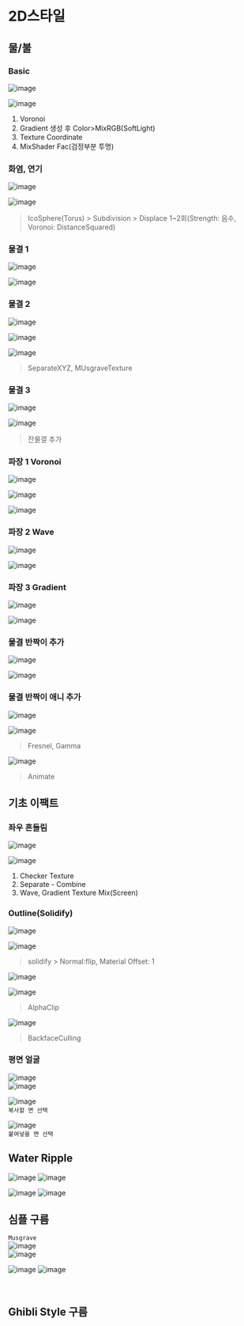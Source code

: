 2D스타일
==========

물/불
------

### Basic

![image](https://user-images.githubusercontent.com/30430227/126256294-48ffeace-b998-4ad3-8063-bb26f7b836e3.png)

![image](https://user-images.githubusercontent.com/30430227/126256277-0b175de7-e776-4ec7-b7a9-eaaac2df7c35.png)

1. Voronoi
2. Gradient 생성 후 Color>MixRGB(SoftLight)
3. Texture Coordinate
4. MixShader Fac(검정부분 투명)

### 화염, 연기

![image](https://user-images.githubusercontent.com/30430227/126415400-0fd3f6e6-0041-4ad4-af19-6c665f245ad8.png)

![image](https://user-images.githubusercontent.com/30430227/126415438-f2087d0e-314c-4b35-9032-bbd20810981b.png)

> IcoSphere(Torus) > Subdivision > Displace 1~2회(Strength: 음수, Voronoi: DistanceSquared)

### 물결 1

![image](https://user-images.githubusercontent.com/30430227/126417036-d7ed6855-73ab-4e3b-9238-44719f9da560.png)

![image](https://user-images.githubusercontent.com/30430227/126417060-c2d4a67c-144b-4239-8a15-b3e1b1efdc12.png)

### 물결 2

![image](https://user-images.githubusercontent.com/30430227/126417586-0065f415-b4e6-4d24-a4dc-8316131ff260.png)

![image](https://user-images.githubusercontent.com/30430227/126417717-3991507c-8421-476b-9796-bb8d2a1e993c.png)

![image](https://user-images.githubusercontent.com/30430227/126417627-1533f8b5-2f86-4a37-a84f-439be02133a3.png)

> SeparateXYZ, MUsgraveTexture

### 물결 3

![image](https://user-images.githubusercontent.com/30430227/126418078-a78fd6cc-3a09-4539-888d-4c4ee6498f12.png)

![image](https://user-images.githubusercontent.com/30430227/126418129-3be017b0-0c97-49bd-b931-8e28157d3632.png)

> 잔물결 추가

### 파장 1 Voronoi

![image](https://user-images.githubusercontent.com/30430227/126263463-eef5000d-2244-4947-8fb3-4ebcf66c9fc9.png)

![image](https://user-images.githubusercontent.com/30430227/126263294-71e064eb-57fa-401e-900a-3255a8061ec5.png)

![image](https://user-images.githubusercontent.com/30430227/126263309-6538cbf5-0290-4b55-8021-a87c57391850.png)

### 파장 2 Wave

![image](https://user-images.githubusercontent.com/30430227/126264267-dd171e3f-7cab-42bd-8ec9-8bcba9825fa7.png)

![image](https://user-images.githubusercontent.com/30430227/126264306-7c09799a-59b9-421a-a46a-da1144199845.png)

### 파장 3 Gradient

![image](https://user-images.githubusercontent.com/30430227/126265471-37f6d06a-76a0-4926-8095-e36365a908b3.png)

![image](https://user-images.githubusercontent.com/30430227/126265561-d9b97a68-54c7-40ff-93b1-ec43f42936d6.png)


### 물결 반짝이 추가

![image](https://user-images.githubusercontent.com/30430227/126418841-199b47b3-437c-4eb7-a798-4e59205c47e7.png)

![image](https://user-images.githubusercontent.com/30430227/126418818-daade5f2-1bcc-453c-a60f-e75a07cf4d19.png)

### 물결 반짝이 애니 추가

![image](https://user-images.githubusercontent.com/30430227/126419076-aa8610d8-ca1f-4de4-ba39-060e85814d73.png)


![image](https://user-images.githubusercontent.com/30430227/126415613-26629353-7c2b-494b-bb34-1acab2fbbcaf.png)

> Fresnel, Gamma

![image](https://user-images.githubusercontent.com/30430227/126415787-70c11cbc-396b-40bd-81c3-b5c2c9a639d7.png)

> Animate

기초 이팩트
--------------

### 좌우 흔들림

![image](https://user-images.githubusercontent.com/30430227/126256235-db9a552e-65af-4879-9897-0b82c0857d3f.png)

![image](https://user-images.githubusercontent.com/30430227/126256205-d018d38d-8c75-4a7a-86dc-a8996ee73cbb.png)

1. Checker Texture
2. Separate - Combine
3. Wave, Gradient Texture Mix(Screen)


### Outline(Solidify)

![image](https://user-images.githubusercontent.com/30430227/126270984-602d99bc-c7d7-4d21-b669-164f207b55e7.png)

![image](https://user-images.githubusercontent.com/30430227/126271007-5c320315-9bde-414d-8ced-777a3f54bb50.png)

> solidify > Normal:flip, Material Offset: 1

![image](https://user-images.githubusercontent.com/30430227/126271121-843b957c-b8f6-4f08-a1cc-186f99d64aaa.png)

![image](https://user-images.githubusercontent.com/30430227/126271176-fd8241e1-420c-4f4f-8a1e-4cff5077cc7a.png)

> AlphaClip

![image](https://user-images.githubusercontent.com/30430227/126271256-dd4da045-9e40-48ab-bc05-504da4e155e6.png)

>BackfaceCulling

### 평면 얼굴
![image](https://user-images.githubusercontent.com/30430227/130608808-a6f88753-8e52-4a7a-8619-49ade63942c7.png)  
![image](https://user-images.githubusercontent.com/30430227/130609121-e5a3e172-fee6-4e24-84b7-ed3c98d79aec.png)

![image](https://user-images.githubusercontent.com/30430227/130608889-118fd5c8-ef3c-40c5-8741-138e278b813c.png)  
`복사할 면 선택`

![image](https://user-images.githubusercontent.com/30430227/130609029-21b01a6e-4c2f-4016-899c-1b8982462323.png)  
`붙여넣을 면 선택`



Water Ripple
-------------
![image](https://user-images.githubusercontent.com/30430227/133927833-f182b002-b082-438c-8958-066ea2642950.png)
![image](https://user-images.githubusercontent.com/30430227/133927846-f0f1ff1a-a6d4-4d2a-9da5-3294a1807b49.png)  

![image](https://user-images.githubusercontent.com/30430227/133927864-93932063-3fcc-4e94-9d4d-b8381857b41c.png)
![image](https://user-images.githubusercontent.com/30430227/133927870-a35e49ef-6454-48b3-bc82-d92424805928.png)  


심플 구름  
-----------
`Musgrave`  
![image](https://user-images.githubusercontent.com/30430227/133928242-f07ab0f6-b752-4039-a32e-73dcb0f98c39.png)  
![image](https://user-images.githubusercontent.com/30430227/133928261-fb442e79-4be5-43d9-99bc-43ffae94c651.png)  

![image](https://user-images.githubusercontent.com/30430227/133928318-3f25e256-92d7-43ef-a5b3-dac33031e573.png)
![image](https://user-images.githubusercontent.com/30430227/133928338-21cdd49a-571b-4da8-a503-af207e62a8f3.png)  

<br>

Ghibli Style 구름
---------------









